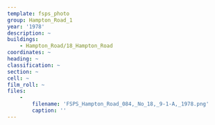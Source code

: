 ```yaml
---
template: fsps_photo
group: Hampton_Road_1
year: '1978'
description: ~
buildings:
    - Hampton_Road/18_Hampton_Road
coordinates: ~
heading: ~
classification: ~
section: ~
cell: ~
film_roll: ~
files:
    -
        filename: 'FSPS_Hampton_Road_084,_No_18,_9-1-A,_1978.png'
        caption: ''
---
```

